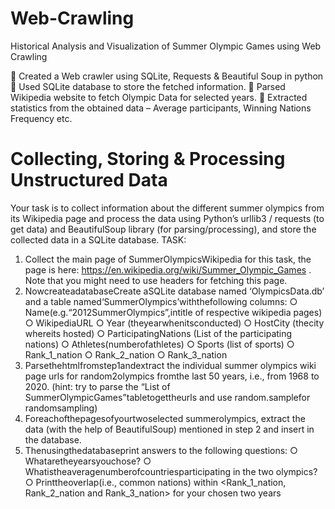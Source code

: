 # Web-Crawling
Historical Analysis and Visualization of Summer Olympic Games using Web Crawling

 Created a Web crawler using SQLite, Requests & Beautiful Soup in python
 Used SQLite database to store the fetched information.
 Parsed Wikipedia website to fetch Olympic Data for selected years.
 Extracted statistics from the obtained data – Average participants, Winning Nations Frequency etc.

# Collecting, Storing & Processing Unstructured Data
 Your task is to collect information about the different summer olympics from its Wikipedia page and
 process the data using Python’s urllib3 / requests (to get data) and BeautifulSoup library (for
 parsing/processing), and store the collected data in a SQLite database.
 TASK:
 1. Collect the main page of SummerOlympicsWikipedia for this task, the page is here:
 https://en.wikipedia.org/wiki/Summer_Olympic_Games . Note that you might need to use
 headers for fetching this page.
 2. NowcreateadatabaseCreate aSQLite database named ‘OlympicsData.db’ and a table
 named‘SummerOlympics’withthefollowing columns:
 ○ Name(e.g.“2012SummerOlympics”,intitle of respective wikipedia pages)
 ○ WikipediaURL
 ○ Year (theyearwhenitsconducted)
 ○ HostCity (thecity whereits hosted)
 ○ ParticipatingNations (List of the participating nations)
 ○ Athletes(numberofathletes)
 ○ Sports (list of sports)
 ○ Rank_1_nation
 ○ Rank_2_nation
 ○ Rank_3_nation
 3. Parsethehtmlfromstep1andextract the individual summer olympics wiki page urls for
 random2olympics fromthe last 50 years, i.e., from 1968 to 2020. (hint: try to parse the
 “List of SummerOlympicGames”tabletogettheurls and use random.samplefor
 randomsampling)
 4. Foreachofthepagesofyourtwoselected summerolympics, extract the data (with the help
 of BeautifulSoup) mentioned in step 2 and insert in the database.
 5. Thenusingthedatabaseprint answers to the following questions:
 ○ Whataretheyearsyouchose?
 ○ Whatistheaveragenumberofcountriesparticipating in the two olympics?
 ○ Printtheoverlap(i.e., common nations) within <Rank_1_nation, Rank_2_nation and
 Rank_3_nation> for your chosen two years
